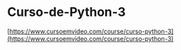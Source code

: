 # Curso-de-Python-3
[https://www.cursoemvideo.com/course/curso-python-3](https://www.cursoemvideo.com/course/curso-python-3)
